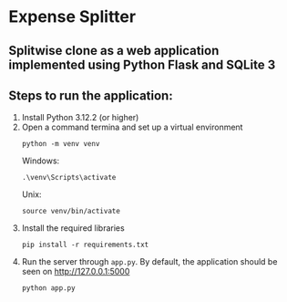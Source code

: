 # Expense Splitter
Splitwise clone as a web application implemented using Python Flask and SQLite 3
---
## Steps to run the application:

1. Install Python 3.12.2 (or higher)
3. Open a command termina and set up a virtual environment
    ```
    python -m venv venv
    ```
    Windows:
    ```
    .\venv\Scripts\activate
    ```
    Unix:
    ```
    source venv/bin/activate
    ```
5. Install the required libraries
    ```
    pip install -r requirements.txt
    ```
6. Run the server through `app.py`. By default, the application should be seen on http://127.0.0.1:5000 
    ```
    python app.py
    ```
    

